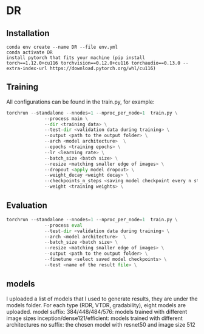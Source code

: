 # DR

## Installation

```
conda env create --name DR --file env.yml
conda activate DR
install pytorch that fits your machine (pip install torch==1.12.0+cu116 torchvision==0.12.0+cu116 torchaudio==0.13.0 --extra-index-url https://download.pytorch.org/whl/cu116)
```

## Training

All configurations can be found in the train.py, for example:
```python
torchrun --standalone --nnodes=1 --nproc_per_node=1  train.py \
              --process main \
              --dir <training data> \
              --test-dir <validation data during training> \
              --output <path to the output folder> \
              --arch <model architecture>  \
              --epochs <training epochs> \
              --lr <learning rate> \
              --batch_size <batch size> \
              --resize <matching smaller edge of images> \
              --dropout <apply model dropout> \
              --weight_decay <weight decay> \
              --checkpoints_n_steps <saving model checkpoint every n steps> \
              --weight <training weights> \
```

## Evaluation
```python
torchrun --standalone --nnodes=1 --nproc_per_node=1  train.py \
              --process eval
              --test-dir <validation data during training> \
              --arch <model architecture>  \
              --batch_size <batch size> \
              --resize <matching smaller edge of images> \
              --output <path to the output folder> \
              --finetune <select saved model checkpoints> \
              --test <name of the result file> \
```

## models
I uploaded a list of models that I used to generate results, they are under the models folder. For each type (RDR, VTDR, gradability), eight models are uploaded. 
model suffix:
384/448/484/576: models trained with different image sizes
inception/dense121/efficient: models trained with different architectures
no suffix: the chosen model with resnet50 and image size 512



